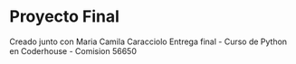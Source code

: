 # Proyecto Final
Creado junto con Maria Camila Caracciolo 
Entrega final - Curso de Python en Coderhouse - Comision 56650







